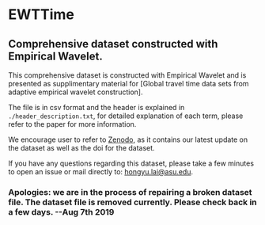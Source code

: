 # EWTTime
## Comprehensive dataset constructed with Empirical Wavelet.

This comprehensive dataset is constructed with Empirical Wavelet and is presented as supplimentary material for [Global travel time data sets from adaptive empirical wavelet construction].

The file is in csv format and the header is explained in `./header_description.txt`, for detailed explanation of each term, please refer to the paper for more information.

We encourage user to refer to [Zenodo](https://zenodo.org/record/1299902#.XBfk6M_YpTY), as it contains our latest update on the dataset as well as the doi for the dataset.

If you have any questions regarding this dataset, please take a few minutes to open an issue or mail directly to: hongyu.lai@asu.edu.

### Apologies: we are in the process of repairing a broken dataset file. The dataset file is removed currently. Please check back in a few days. --Aug 7th 2019
